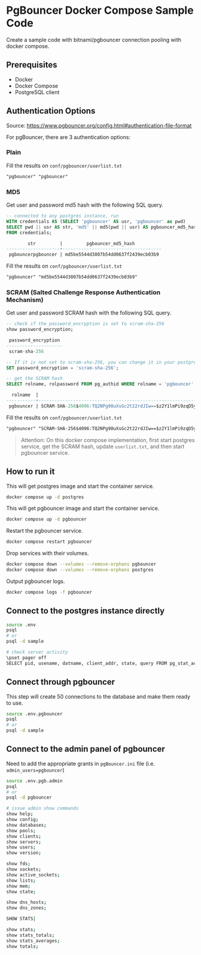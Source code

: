 # PgBouncer Docker Compose Sample Code

Create a sample code with bitnami/pgbouncer connection pooling with docker compose.

## Prerequisites

- Docker
- Docker Compose
- PostgreSQL client

## Authentication Options

Source: <https://www.pgbouncer.org/config.html#authentication-file-format>

For pgBouncer, there are 3 authentication options:

### Plain

Fill the results on `conf/pgbouncer/userlist.txt`

```txt
"pgbouncer" "pgbouncer"
```

### MD5

Get user and password md5 hash with the following SQL query.

```sql
-- connected to any postgres instance, run
WITH credentials AS (SELECT 'pgbouncer' AS usr, 'pgbouncer' as pwd)
SELECT pwd || usr AS str, 'md5' || md5(pwd || usr) AS pgbouncer_md5_hash
FROM credentials;

        str         |         pgbouncer_md5_hash
--------------------+-------------------------------------
 pgbouncerpgbouncer | md5be5544d3807b54dd0637f2439ecb03b9
```

Fill the results on `conf/pgbouncer/userlist.txt`

```txt
"pgbouncer" "md5be5544d3807b54dd0637f2439ecb03b9"
```

### SCRAM (Salted Challenge Response Authentication Mechanism)

Get user and password SCRAM hash with the following SQL query.

```sql
-- check if the password_encryption is set to scram-sha-256
show password_encryption;

 password_encryption
---------------------
 scram-sha-256

-- If it is not set to scram-sha-256, you can change it in your postgresql.conf or for your session:
SET password_encryption = 'scram-sha-256';

-- get the SCRAM hash
SELECT rolname, rolpassword FROM pg_authid WHERE rolname = 'pgbouncer';

  rolname  |                                                              rolpassword
-----------+---------------------------------------------------------------------------------------------------------------------------------------
 pgbouncer | SCRAM-SHA-256$4096:TQ2NPg90uXsGc2t22rdJIw==$z2Y1lmPi9zqD5yP2eg8pd3R5rS0fjEQpOSfxYal6M/o=:2J3V5qcWhh/RMDPsD44FY70IzO+YiNNERpvDeoHuUz4=
```

Fill the results on `conf/pgbouncer/userlist.txt`

```txt
"pgbouncer" "SCRAM-SHA-256$4096:TQ2NPg90uXsGc2t22rdJIw==$z2Y1lmPi9zqD5yP2eg8pd3R5rS0fjEQpOSfxYal6M/o=:2J3V5qcWhh/RMDPsD44FY70IzO+YiNNERpvDeoHuUz4="
```

> Attention: On this docker compose implementation, first start postgres service, get the SCRAM hash, update `userlist.txt`, and then start pgbouncer service.

## How to run it

This will get postgres image and start the container service.

```sh
docker compose up -d postgres
```

This will get pgbouncer image and start the container service.

```sh
docker compose up -d pgbouncer
```

Restart the pgbouncer service.

```sh
docker compose restart pgbouncer
```

Drop services with their volumes.

```sh
docker compose down --volumes --remove-orphans pgbouncer
docker compose down --volumes --remove-orphans postgres
```

Output pgbouncer logs.

```sh
docker compose logs -f pgbouncer
```

## Connect to the postgres instance directly

```sh
source .env
psql
# or
psql -d sample

# check server activity
\pset pager off
SELECT pid, usename, datname, client_addr, state, query FROM pg_stat_activity;
```

## Connect through pgbouncer

This step will create 50 connections to the database and make them ready to use.

```sh
source .env.pgbouncer
psql
# or
psql -d sample
```

## Connect to the admin panel of pgbouncer

Need to add the appropriate grants in `pgBouncer.ini` file (i.e. `admin_users=pgbouncer`)

```sh
source .env.pgb.admin
psql
# or
psql -d pgbouncer

# issue admin show commands
show help;
show config;
show databases;
show pools;
show clients;
show servers;
show users;
show version;

show fds;
show sockets;
show active_sockets;
show lists;
show mem;
show state;

show dns_hosts;
show dns_zones;

SHOW STATS|

show stats;
show stats_totals;
show stats_averages;
show totals;
```
